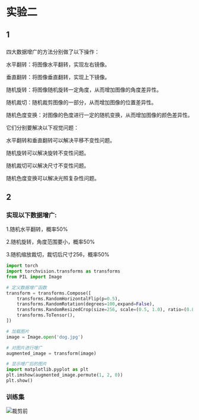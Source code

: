 # 实验二
## 1
### 
四大数据增广的方法分别做了以下操作：

  水平翻转：将图像水平翻转，实现左右镜像。

  垂直翻转：将图像垂直翻转，实现上下镜像。

  随机旋转：将图像随机旋转一定角度，从而增加图像的角度差异性。
  
  随机裁切：随机裁剪图像的一部分，从而增加图像的位置差异性。
   
  随机色度变换：对图像的色度进行一定的随机变换，从而增加图像的颜色差异性。

它们分别要解决以下视觉问题：

  水平翻转和垂直翻转可以解决平移不变性问题。
 
  随机旋转可以解决旋转不变性问题。
  
  随机裁切可以解决尺寸不变性问题。
   
  随机色度变换可以解决光照复杂性问题。
  
  ## 2
  ### 实现以下数据增广:
1.随机水平翻转，概率50%

2.随机旋转，角度范围要小，概率50%

3.随机缩放裁切，裁切后尺寸256，概率50%

```python
import torch
import torchvision.transforms as transforms
from PIL import Image

# 定义数据增广函数
transform = transforms.Compose([
    transforms.RandomHorizontalFlip(p=0.5),
    transforms.RandomRotation(degrees=100,expand=False),
    transforms.RandomResizedCrop(size=256, scale=(0.5, 1.0), ratio=(0.8, 1.2)),
    transforms.ToTensor(),
])

# 加载图片
image = Image.open('dog.jpg')

# 对图片进行增广
augmented_image = transform(image)

# 显示增广后的图片
import matplotlib.pyplot as plt
plt.imshow(augmented_image.permute(1, 2, 0))
plt.show()
```
### 训练集

![裁剪前]()
